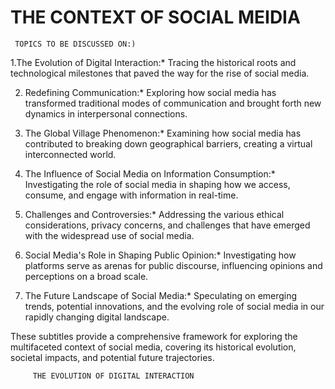   # THE CONTEXT OF SOCIAL MEIDIA 
     TOPICS TO BE DISCUSSED ON:)  

1.The Evolution of Digital Interaction:*
Tracing the historical roots and technological milestones that paved the way for the rise of social media.

2. Redefining Communication:*
   Exploring how social media has transformed traditional modes of communication and brought forth new dynamics in interpersonal connections.

3. The Global Village Phenomenon:*
   Examining how social media has contributed to breaking down geographical barriers, creating a virtual interconnected world.

4. The Influence of Social Media on Information Consumption:*
   Investigating the role of social media in shaping how we access, consume, and engage with information in real-time.

5. Challenges and Controversies:*
   Addressing the various ethical considerations, privacy concerns, and challenges that have emerged with the widespread use of social media.

6. Social Media's Role in Shaping Public Opinion:*
    Investigating how platforms serve as arenas for public discourse, influencing opinions and perceptions on a broad scale.

7. The Future Landscape of Social Media:*
    Speculating on emerging trends, potential innovations, and the evolving role of social media in our rapidly changing digital landscape.

These subtitles provide a comprehensive framework for exploring the multifaceted context of social media, covering its historical evolution, societal impacts, and potential future trajectories.

         THE EVOLUTION OF DIGITAL INTERACTION
